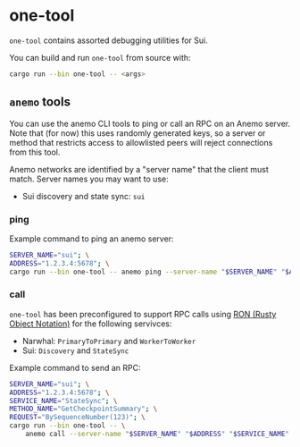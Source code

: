 # one-tool

`one-tool` contains assorted debugging utilities for Sui.

You can build and run `one-tool` from source with:
```sh
cargo run --bin one-tool -- <args>
```

## `anemo` tools

You can use the anemo CLI tools to ping or call an RPC on an Anemo server. Note that (for now) this uses randomly generated keys, so a server or method that restricts access to allowlisted peers will reject connections from this tool.

Anemo networks are identified by a "server name" that the client must match. Server names you may want to use:
- Sui discovery and state sync: `sui`

### ping

Example command to ping an anemo server:

```sh
SERVER_NAME="sui"; \
ADDRESS="1.2.3.4:5678"; \
cargo run --bin one-tool -- anemo ping --server-name "$SERVER_NAME" "$ADDRESS"
```

### call

`one-tool` has been preconfigured to support RPC calls using [RON (Rusty Object Notation)](https://crates.io/crates/ron) for the following servivces:
- Narwhal: `PrimaryToPrimary` and `WorkerToWorker`
- Sui: `Discovery` and `StateSync`

Example command to send an RPC:

```sh
SERVER_NAME="sui"; \
ADDRESS="1.2.3.4:5678"; \
SERVICE_NAME="StateSync"; \
METHOD_NAME="GetCheckpointSummary"; \
REQUEST="BySequenceNumber(123)"; \
cargo run --bin one-tool -- \
    anemo call --server-name "$SERVER_NAME" "$ADDRESS" "$SERVICE_NAME" "$METHOD_NAME" "$REQUEST"
```
